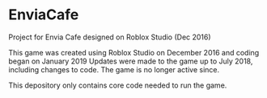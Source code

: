 # EnviaCafe
Project for Envia Cafe designed on Roblox Studio (Dec 2016)

This game was created using Roblox Studio on December 2016 and coding began on January 2019
Updates were made to the game up to July 2018, including changes to code. The game is no longer active since.

This depository only contains core code needed to run the game. 
